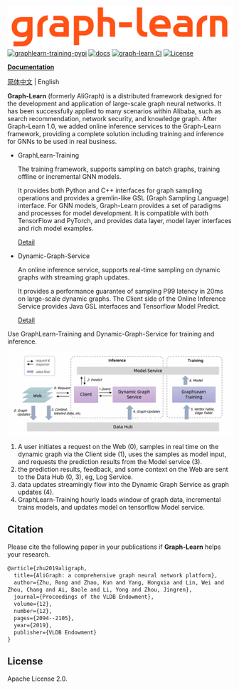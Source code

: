 ![GL](docs/images/graph-learn.png)
[![graphlearn-training-pypi](https://img.shields.io/pypi/v/graph-learn.svg)](https://pypi.org/project/graph-learn/)
[![docs](https://img.shields.io/badge/docs-latest-brightgreen.svg)](https://graph-learn.readthedocs.io/en/latest/)
[![graph-learn CI](https://github.com/alibaba/graph-learn/workflows/graph-learn%20CI/badge.svg)](https://github.com/alibaba/graph-learn/actions)
[![License](https://img.shields.io/badge/License-Apache%202.0-blue.svg)](https://github.com/alibaba/graph-learn/blob/master/LICENSE)

[**Documentation**](https://graph-learn.readthedocs.io/en/latest/)

[简体中文](README_cn.md) | English

**Graph-Learn** (formerly AliGraph) is a distributed framework designed for the development and application of large-scale graph neural networks.
It has been successfully applied to many scenarios within Alibaba, such as search recommendation, network security, and knowledge graph.
After Graph-Learn 1.0, we added online inference services to the Graph-Learn framework, providing a complete solution including training and inference for GNNs to be used in real business.

- GraphLearn-Training

  The training framework, supports sampling on batch graphs, training offline or incremental GNN models.

  It provides both Python and C++ interfaces for graph sampling operations and provides a gremlin-like GSL (Graph Sampling Language) interface. For GNN models, Graph-Learn provides a set of paradigms and processes for model development. It is compatible with both TensorFlow and PyTorch, and provides data layer, model layer interfaces and rich model examples.

  [Detail](https://graph-learn.readthedocs.io/en/latest/gl/intro.html)

- Dynamic-Graph-Service

  An online inference service, supports real-time sampling on dynamic graphs with streaming graph updates.

  It provides a performance guarantee of sampling P99 latency in 20ms on large-scale dynamic graphs. The Client side of the Online Inference Service provides Java GSL interfaces and Tensorflow Model Predict.

  [Detail](https://graph-learn.readthedocs.io/en/latest/dgs/intro.html)


Use GraphLearn-Training and Dynamic-Graph-Service for training and inference.

![overview](docs/images/overview.png)
1. A user initiates a request on the Web (0), samples in real time on the dynamic graph via the Client side (1), uses the samples as model input, and requests the prediction results from the Model service (3).
2. the prediction results, feedback, and some context on the Web are sent to the Data Hub (0, 3), eg, Log Service.
3. data updates streamingly flow into the Dynamic Graph Service as graph updates (4).
4. GraphLearn-Training hourly loads window of graph data, incremental trains models, and updates model on tensorflow Model service.


## Citation

Please cite the following paper in your publications if **Graph-Learn** helps your research.

```
@article{zhu2019aligraph,
  title={AliGraph: a comprehensive graph neural network platform},
  author={Zhu, Rong and Zhao, Kun and Yang, Hongxia and Lin, Wei and Zhou, Chang and Ai, Baole and Li, Yong and Zhou, Jingren},
  journal={Proceedings of the VLDB Endowment},
  volume={12},
  number={12},
  pages={2094--2105},
  year={2019},
  publisher={VLDB Endowment}
}
```

## License

Apache License 2.0.
